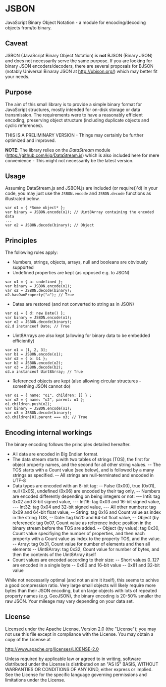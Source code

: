 # JSBON
JavaScript Binary Object Notation - a module for encoding/decoding objects from/to binary.

## Caveat

JSBON (JavaScript Binary Object Notation) is **not** BJSON (Binary JSON) and does not necessarily serve the same purpose.
If you are looking for binary JSON encoders/decoders, there are several proposals for BJSON (notably Universal Binaray 
JSON at http://ubjson.org/) which may better fit your needs.

## Purpose

The aim of this small library is to provide a simple binary format for JavaScript structures, mostly intended for on-disk storage or data transmission. The requirements were to have a reasonably efficient encoding, preserving object structure (including duplicate objects and cyclic references).

THIS IS A PRELIMINARY VERSION - Things may certainly be further optimized and improved.

**NOTE**: The library relies on the *DataStream* module (https://github.com/kig/DataStream.js) which is also included here for 
mere convenience - This might not necessarily be the latest version.

## Usage

Assuming DataStream.js and JSBON.js are included (or require()'d) in your code, you may just use the `JSBON.encode` and `JSBON.decode` functions as illustrated below.

```
var o1 = { *Some object* };
var binary = JSBON.encode(o1); // Uint8Array containing the encoded data
...
var o2 = JSBON.decode(binary); // Object
```

## Principles

The following rules apply:
- Numbers, strings, objects, arrays, null and booleans are obviously supported
- Undefined properties are kept (as opposed e.g. to JSON)
```
var o1 = { a: undefined };
var binary = JSBON.encode(o1);
var o2 = JSBON.decode(binary); 
o2.hasOwnProperty("a"); // True
```
- Dates are restored (and not converted to string as in JSON)
```
var o1 = { d: new Date() };
var binary = JSBON.encode(o1);
var o2 = JSBON.decode(binary); 
o2.d instanceof Date; // True
```
- Uint8Arrays are also kept (allowing for binary data to be embedded efficiently)
```
var o1 = [1, 2, 3];
var b1 = JSBON.encode(o1);
var o2 = { o: b1 };
var b2 = JSBON.encode(o2);
var o3 = JSBON.decode(b2); 
o3.o instanceof Uint8Array; // True
```
- Referenced objects are kept (also allowing circular structures - something JSON cannot do) 
```
var o1 = { name: "o1", children: [] } ;
var o2 = { name: "o2", parent: o1 };
o1.children.push(o2);
var binary = JSBON.encode(o1);
var o3 = JSBON.decode(binary); 
o3.children[0].parent === o3; // True
```

## Encoding internal workings

The binary encoding follows the principles detailed hereafter.
- All data are encoded in Big Endian format.
- The data stream starts with two tables of strings (TOS), the first for object property names, and the second for all other string values.
-- The TOS starts with a Count value (see below), and is followed by a many strings as specified.
-- All strings are null-terminated and encoded in UTF-8
- Data types are encoded with an 8-bit tag:
-- False (0x00), true (0x01), null (0x05), undefined (0x06) are encoded by their tag only,
-- Numbers are encoded differently depending on being integers or not:
--- Int8: tag 0x02 and 8-bit signed value,
--- Int16: tag 0x03 and 16-bit signed value,
--- Int32: tag 0x04 and 32-bit signed value,
--- All other numbers: tag 0x09 and 64-bit float value,
-- String: tag 0x16 and Count value as index in the string TOS,
-- Date: tag 0x20 and 64-bit float value,
-- Object (by reference): tag 0x07, Count value as reference index: position in the binary stream before the TOS are added.
-- Object (by value): tag 0x30, Count value specifiying the number of properties, and then each property with a Count value as index to the property TOS, and the value.
-- Array: tag 0x31, Count value for number of elements and then all elements
-- Uint8Array: tag 0x32, Count value for number of bytes, and then the contents of the Uint8Array itself
- Count values are encoded according to their size:
-- Short values 0..127 are encoded in a single byte
-- 0x80 and 16-bit value
-- 0x81 and 32-bit value

While not necessarily optimal (and not an aim it itself), this seems to achive a good compression ratio. Very large small objects will likely require more bytes than their JSON encoding, but on large objects with lots of repeated property names (e.g. GeoJSON), the binary encoding is 20-50% smaller the raw JSON. Your mileage may vary depending on your data set.

## License

Licensed under the Apache License, Version 2.0 (the "License"); you may not use this file except in compliance with the License. You may obtain a copy of the License at

http://www.apache.org/licenses/LICENSE-2.0

Unless required by applicable law or agreed to in writing, software distributed under the License is distributed on an "AS IS" BASIS, WITHOUT WARRANTIES OR CONDITIONS OF ANY KIND, either express or implied. See the License for the specific language governing permissions and limitations under the License.
